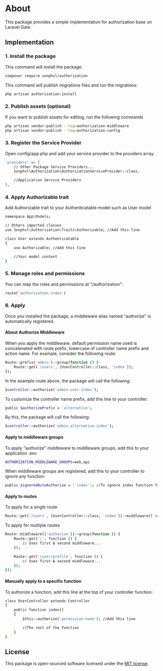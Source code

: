 # About

This package provides a simple implementation for authorization base on Laravel Gate.

## Implementation

### 1. Install the package

This command will install the package:

```bash
composer require sonphvl/authorization
```

This command will publish migrations files and run the migrations:

```bash
php artisan authorization:install
```

### 2. Publish assets (optional)

If you want to publish assets for editing, run the following commands

```bash
php artisan vendor:publish --tag=authorization-middleware
php artisan vendor:publish --tag=authorization-config
```

### 3. Register the Service Provider

Open config/app.php and add your service provider to the providers array.

```bash
'providers' => [
    // Other Package Service Providers...
    Sonphvl\Authorization\AuthorizationServiceProvider::class,

    //Application Service Providers
],
```

### 4. Apply Authorizable trait

Add Authorizable trait to your Authenticatable model such as User model

```bash
namespace App\Models;

// Others imported classes
use Sonphvl\Authorization\Traits\Authorizable; //Add this line

class User extends Authenticatable
{
    use Authorizable; //Add this line

    //Your model content
}
```

### 5. Manage roles and permissions

You can map the roles and permissions at "/authorization":

```bash
route('authorization.index')
```

### 6. Apply

Once you installed the package, a middleware alias named "authorize" is automatically registered.

#### About Authorize Middleware

When you apply the middleware, default permission name used is concatenated with route prefix, lowercase of controller name prefix and action name.
For example, consider the following route:

```bash
Route::prefix('admin')->group(function () {
    Route::get('/users', [UserController::class, 'index']);
});
```

In the example route above, the package will call the following:

```bash
$controller->authorize('admin-user-index');
```

To customize the controller name prefix, add this line to your controller:

```bash
public $authorizePrefix = 'alternative';
```

By this, the package will call the following:

```bash
$controller->authorize('admin-alternative-index');
```

#### Apply to middleware groups

To apply "authorize" middleware to middleware groups, add this to your application .env

```bash
AUTHORIZATION_MIDDLEWARE_GROUPS=web,api
```

When middleware groups are registered, add this to your controller to ignore any function:

```bash
public $ignoredAutoAuthorize = ['index']; //To ignore index function from authorization
```

#### Apply to routes

To apply for a single route

```bash
Route::get('/users', [UserController::class, 'index'])->middleware(['authorize']);
```

To apply for multiple routes

```bash
Route::middleware(['authorize'])->group(function () {
    Route::get('/', function () {
        // Uses first & second middleware...
    });

    Route::get('/user/profile', function () {
        // Uses first & second middleware...
    });
});
```

#### Manually apply to a specific function

To authorize a function, add this line at the top of your controller function:

```bash
class UserController extends Controller
{
    public function index()
    {
        $this->authorize('permission-name'); //Add this line

        //The rest of the function
    }
}
```

## License

This package is open-sourced software licensed under the [MIT license](https://opensource.org/licenses/MIT).
